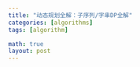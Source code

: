 ```yaml
---
title: "动态规划全解：子序列/字串DP全解"
categories: [algorithms]
tags: [algorithm]

math: true
layout: post
---
```




